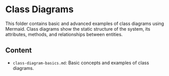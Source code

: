 # Class Diagrams

This folder contains basic and advanced examples of class diagrams using Mermaid. Class diagrams show the static structure of the system, its attributes, methods, and relationships between entities.

## Content
- `class-diagram-basics.md`: Basic concepts and examples of class diagrams.
